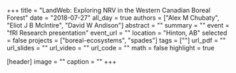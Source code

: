 +++
title = "LandWeb: Exploring NRV in the Western Canadian Boreal Forest"
date = "2018-07-27"
all_day = true
authors = ["Alex M Chubaty", "Eliot J B McIntire", "David W Andison"]
abstract = ""
summary = ""
event = "fRI Research presentation"
event_url = ""
location = "Hinton, AB"
selected = false
projects = ["boreal-ecosystems", "spades"]
tags = [""]
url_pdf = ""
url_slides = ""
url_video = ""
url_code = ""
math = false
highlight = true

[header]
image = ""
caption = ""
+++
